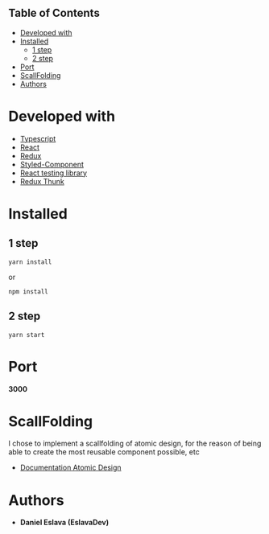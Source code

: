 ## Table of Contents

- [Developed with](#developed-with)
- [Installed](#installed)
  - [1 step](#1-step)
  - [2 step](#2-step)
- [Port](#port)
- [ScallFolding](#scallfolding)
- [Authors](#authors)

# Developed with

- [Typescript](https://www.typescriptlang.org/)
- [React](https://es.reactjs.org/)
- [Redux](https://es.redux.js.org/)
- [Styled-Component](https://styled-components.com/)
- [React testing library](https://testing-library.com/docs/react-testing-library/intro/)
- [Redux Thunk](https://github.com/reduxjs/redux-thunk)

# Installed

## 1 step

```
yarn install
```
or
```
npm install
```
## 2 step

```
yarn start
```


# Port

**3000**
# ScallFolding

I chose to implement a scallfolding of atomic design, for the reason of being able to create the most reusable component possible, etc
- [Documentation Atomic Design](https://danilowoz.com/blog/atomic-design-with-react)


# Authors

- **Daniel Eslava (EslavaDev)**
